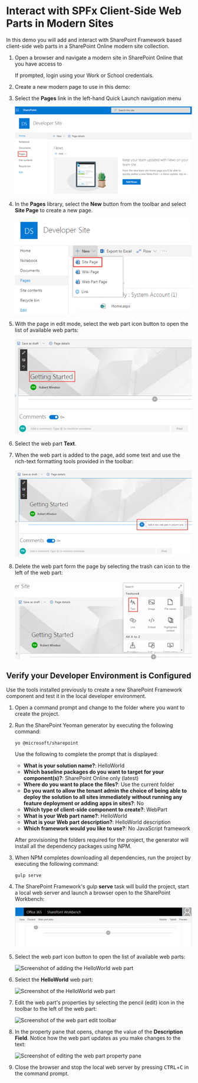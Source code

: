 # Interact with SPFx Client-Side Web Parts in Modern Sites

In this demo you will add and interact with SharePoint Framework based client-side web parts in a SharePoint Online modern site collection.

1. Open a browser and navigate a modern site in SharePoint Online that you have access to

    If prompted, login using your Work or School credentials.
1. Create a new modern page to use in this demo:

  1. Select the **Pages** link in the left-hand Quick Launch navigation menu

      ![Screenshot of the SharePoint site's Quick Launch navigation with the Pages library highlighted](./../../Images/ex03-pages-library.png)

1. In the **Pages** library, select the **New** button from the toolbar and select **Site Page** to create a new page.

    ![Screenshot of creating a new modern site page in the Pages library](./../../Images/ex03-new-sitepage.png)

1. With the page in edit mode, select the web part icon button to open the list of available web parts:

    ![Screenshot of the web part icon on the page](./../../Images/ex03-add-webpart-01.png)

1. Select the web part **Text**.
1. When the web part is added to the page, add some text and use the rich-text formatting tools provided in the toolbar:

    ![Screenshot of the web part icon on the page](./../../Images/ex03-add-webpart-02.png)

1. Delete the web part form the page by selecting the trash can icon to the left of the web part:

    ![Screenshot of the web part delete tool](./../../Images/ex03-add-webpart-03.png)

## Verify your Developer Environment is Configured

Use the tools installed previously to create a new SharePoint Framework component and test it in the local developer environment.

1. Open a command prompt and change to the folder where you want to create the project.
1. Run the SharePoint Yeoman generator by executing the following command:

    ```shell
    yo @microsoft/sharepoint
    ```

    Use the following to complete the prompt that is displayed:

    * **What is your solution name?**: HelloWorld
    * **Which baseline packages do you want to target for your component(s)?**: SharePoint Online only (latest)
    * **Where do you want to place the files?**: Use the current folder
    * **Do you want to allow the tenant admin the choice of being able to deploy the solution to all sites immediately without running any feature deployment or adding apps in sites?**: No
    * **Which type of client-side component to create?**: WebPart
    * **What is your Web part name?**: HelloWorld
    * **What is your Web part description?**: HelloWorld description
    * **Which framework would you like to use?**: No JavaScript framework

    After provisioning the folders required for the project, the generator will install all the dependency packages using NPM.

1. When NPM completes downloading all dependencies, run the project by executing the following command:

    ```shell
    gulp serve
    ```

1. The SharePoint Framework's gulp **serve** task will build the project, start a local web server and launch a browser open to the SharePoint Workbench:

    ![Screenshot of the SharePoint Workbench](./../../Images/ex03-testing-01.png)

1. Select the web part icon button to open the list of available web parts:

    ![Screenshot of adding the HelloWorld web part](./../../Images/ex03-testing-02.png)

1. Select the **HelloWorld** web part:

    ![Screenshot of the HelloWorld web part](./../../Images/ex03-testing-03.png)

1. Edit the web part's properties by selecting the pencil (edit) icon in the toolbar to the left of the web part:

    ![Screenshot of the web part edit toolbar](./../../Images/ex03-testing-04.png)

1. In the property pane that opens, change the value of the **Description Field**. Notice how the web part updates as you make changes to the text:

    ![Screenshot of editing the web part property pane](./../../Images/ex03-testing-05.png)

1. Close the browser and stop the local web server by pressing <kbd>CTRL</kbd>+<kbd>C</kbd> in the command prompt.